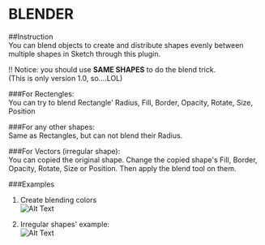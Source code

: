 # BLENDER

##Instruction  
You can blend objects to create and distribute shapes evenly between multiple shapes in Sketch through this plugin.

!! Notice: you should use **SAME SHAPES** to do the blend trick.  
(This is only version 1.0, so....LOL)

###For Rectengles:  
You can try to blend Rectangle' Radius, Fill, Border, Opacity, Rotate, Size, Position

###For any other shapes:  
Same as Rectangles, but can not blend their Radius.

###For Vectors (irregular shape):  
You can copied the original shape. Change the copied shape's Fill, Border, Opacity, Rotate, Size or Position. Then apply the blend tool on them.

###Examples

1. Create blending colors  
![Alt Text](https://github.com/bunnieabc/Blender/blob/master/doc/blender-ex1.gif)
  
2. Irregular shapes' example:  
![Alt Text](https://github.com/bunnieabc/Blender/blob/master/doc/blender-ex3.gif)
